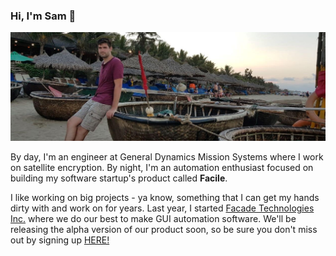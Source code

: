 ### Hi, I'm Sam 👋

![image](https://github.com/smalbadger/smalbadger/blob/master/coconut_boats.jpg)

By day, I'm an engineer at General Dynamics Mission Systems where I work on satellite encryption. By night, I'm an automation enthusiast focused on building my software startup's product called **Facile**.

I like working on big projects - ya know, something that I can get my hands dirty with and work on for years. Last year, I started [Facade Technologies Inc.](https://github.com/facade-technologies-inc) where we do our best to make GUI automation software. We'll be releasing the alpha version of our product soon, so be sure you don't miss out by signing up [HERE!](https://facade-technologies.com/)
